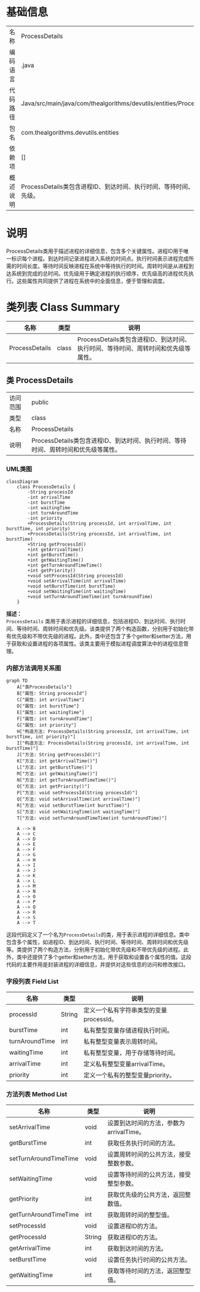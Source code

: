 # 基础信息

|      |      |
|------|------|
| 名称 | ProcessDetails |
| 编码语言 | .java |
| 代码路径 | Java/src/main/java/com/thealgorithms/devutils/entities/ProcessDetails.java |
| 包名 | com.thealgorithms.devutils.entities |
| 依赖项 | [] |
| 概述说明 | ProcessDetails类包含进程ID、到达时间、执行时间、等待时间、周转时间和优先级。 |

# 说明

ProcessDetails类用于描述进程的详细信息，包含多个关键属性。进程ID用于唯一标识每个进程。到达时间记录进程进入系统的时间点。执行时间表示进程完成所需的时间长度。等待时间反映进程在系统中等待执行的时间。周转时间是从进程到达系统到完成的总时间。优先级用于确定进程的执行顺序，优先级高的进程优先执行。这些属性共同提供了进程在系统中的全面信息，便于管理和调度。

# 类列表 Class Summary

| 名称   | 类型  | 说明 |
|-------|------|-------------|
| ProcessDetails | class | ProcessDetails类包含进程ID、到达时间、执行时间、等待时间、周转时间和优先级等属性。 |



## 类 ProcessDetails

|      |      |
|------|------|
| 访问范围 | public |
| 类型 | class |
| 名称 | ProcessDetails |
| 说明 | ProcessDetails类包含进程ID、到达时间、执行时间、等待时间、周转时间和优先级等属性。 |


### UML类图

```mermaid
classDiagram
    class ProcessDetails {
        -String processId
        -int arrivalTime
        -int burstTime
        -int waitingTime
        -int turnAroundTime
        -int priority
        +ProcessDetails(String processId, int arrivalTime, int burstTime, int priority)
        +ProcessDetails(String processId, int arrivalTime, int burstTime)
        +String getProcessId()
        +int getArrivalTime()
        +int getBurstTime()
        +int getWaitingTime()
        +int getTurnAroundTimeTime()
        +int getPriority()
        +void setProcessId(String processId)
        +void setArrivalTime(int arrivalTime)
        +void setBurstTime(int burstTime)
        +void setWaitingTime(int waitingTime)
        +void setTurnAroundTimeTime(int turnAroundTime)
    }
```

**描述：**  
`ProcessDetails` 类用于表示进程的详细信息，包括进程ID、到达时间、执行时间、等待时间、周转时间和优先级。该类提供了两个构造函数，分别用于初始化带有优先级和不带优先级的进程。此外，类中还包含了多个getter和setter方法，用于获取和设置进程的各项属性。该类主要用于模拟进程调度算法中的进程信息管理。


### 内部方法调用关系图

```mermaid
graph TD
    A["类ProcessDetails"]
    B["属性: String processId"]
    C["属性: int arrivalTime"]
    D["属性: int burstTime"]
    E["属性: int waitingTime"]
    F["属性: int turnAroundTime"]
    G["属性: int priority"]
    H["构造方法: ProcessDetails(String processId, int arrivalTime, int burstTime, int priority)"]
    I["构造方法: ProcessDetails(String processId, int arrivalTime, int burstTime)"]
    J["方法: String getProcessId()"]
    K["方法: int getArrivalTime()"]
    L["方法: int getBurstTime()"]
    M["方法: int getWaitingTime()"]
    N["方法: int getTurnAroundTimeTime()"]
    O["方法: int getPriority()"]
    P["方法: void setProcessId(String processId)"]
    Q["方法: void setArrivalTime(int arrivalTime)"]
    R["方法: void setBurstTime(int burstTime)"]
    S["方法: void setWaitingTime(int waitingTime)"]
    T["方法: void setTurnAroundTimeTime(int turnAroundTime)"]

    A --> B
    A --> C
    A --> D
    A --> E
    A --> F
    A --> G
    A --> H
    A --> I
    A --> J
    A --> K
    A --> L
    A --> M
    A --> N
    A --> O
    A --> P
    A --> Q
    A --> R
    A --> S
    A --> T
```

这段代码定义了一个名为`ProcessDetails`的类，用于表示进程的详细信息。类中包含多个属性，如进程ID、到达时间、执行时间、等待时间、周转时间和优先级等。类提供了两个构造方法，分别用于初始化带优先级和不带优先级的进程。此外，类中还提供了多个getter和setter方法，用于获取和设置各个属性的值。这段代码的主要作用是封装进程的详细信息，并提供对这些信息的访问和修改接口。

### 字段列表 Field List

| 名称  | 类型  | 说明 |
|-------|-------|------|
| processId | String | 定义一个私有字符串类型的变量processId。 |
| burstTime | int | 私有整型变量存储进程执行时间。 |
| turnAroundTime | int | 私有整型变量表示周转时间。 |
| waitingTime | int | 私有整型变量，用于存储等待时间。 |
| arrivalTime | int | 定义私有整型变量arrivalTime。 |
| priority | int | 定义一个私有的整型变量priority。 |

### 方法列表 Method List

| 名称  | 类型  | 说明 |
|-------|-------|------|
| setArrivalTime | void | 设置到达时间的方法，参数为arrivalTime。 |
| getBurstTime | int | 获取任务执行时间的方法。 |
| setTurnAroundTimeTime | void | 设置周转时间的公共方法，接受整数参数。 |
| setWaitingTime | void | 设置等待时间的公共方法，接受整型参数。 |
| getPriority | int | 获取优先级的公共方法，返回整数值。 |
| getTurnAroundTimeTime | int | 获取周转时间的整型值。 |
| setProcessId | void | 设置进程ID的方法。 |
| getProcessId | String | 获取进程ID的方法。 |
| getArrivalTime | int | 获取到达时间的方法。 |
| setBurstTime | void | 设置任务执行时间的公共方法。 |
| getWaitingTime | int | 获取等待时间的方法，返回整型值。 |




